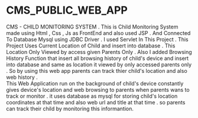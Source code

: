 # CMS_PUBLIC_WEB_APP
CMS - CHILD MONITORING SYSTEM . 
This is Child Monitoring System made using Html , Css , Js as FrontEnd and also  used JSP . And Connected To Database Mysql using JDBC Driver . I used Servlet In This Project .  This Project Uses Current Location of Child and insert into database . This Location Only Viewed by access given Parents Only . Also I added Browsing History Function that insert all browsing history of child's device and insert into database and same as location it viewed by only accessed parents only . So by using this web app parents can track thier child's location and also web history .   
This Web Application run on the background of child's device constantly gives device's location and web browsing to parents when parents wans to track or monitor . 
it uses database as mysql for storing child's location coordinates at that time and also web url and title at that time . so parents can track their child by monitoring this informantion.

